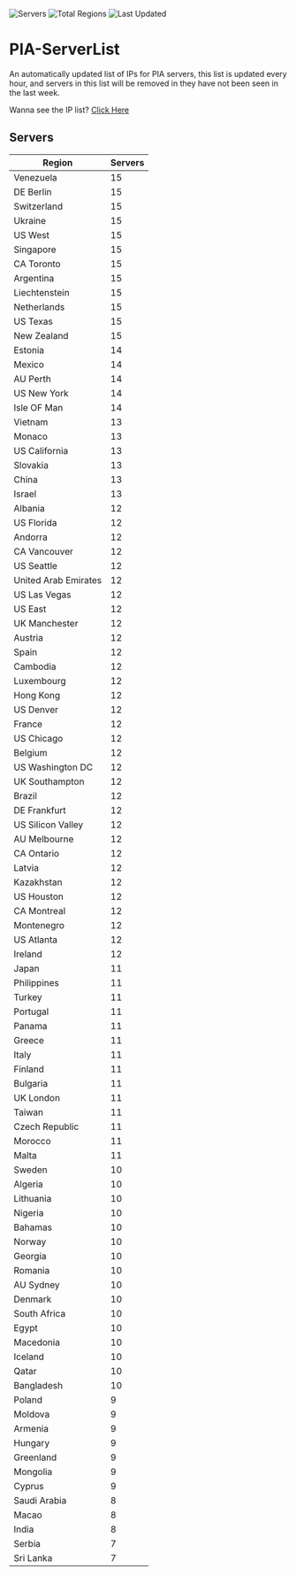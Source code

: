 ![Servers](https://img.shields.io/badge/Servers-1,127-darkgreen)
![Total Regions](https://img.shields.io/badge/Total_Regions-97-darkgreen)
![Last Updated](https://img.shields.io/badge/Last_Updated-April_27_2024_01:44_EDT-darkgreen)

# PIA-ServerList
An automatically updated list of IPs for PIA servers, this list is updated every hour, and servers in this list will be removed in they have not been seen in the last week.

Wanna see the IP list? [Click Here](./context.json)

## Servers
| Region               | Servers |
|----------------------|---------|
| Venezuela | 15 |
| DE Berlin | 15 |
| Switzerland | 15 |
| Ukraine | 15 |
| US West | 15 |
| Singapore | 15 |
| CA Toronto | 15 |
| Argentina | 15 |
| Liechtenstein | 15 |
| Netherlands | 15 |
| US Texas | 15 |
| New Zealand | 15 |
| Estonia | 14 |
| Mexico | 14 |
| AU Perth | 14 |
| US New York | 14 |
| Isle OF Man | 14 |
| Vietnam | 13 |
| Monaco | 13 |
| US California | 13 |
| Slovakia | 13 |
| China | 13 |
| Israel | 13 |
| Albania | 12 |
| US Florida | 12 |
| Andorra | 12 |
| CA Vancouver | 12 |
| US Seattle | 12 |
| United Arab Emirates | 12 |
| US Las Vegas | 12 |
| US East | 12 |
| UK Manchester | 12 |
| Austria | 12 |
| Spain | 12 |
| Cambodia | 12 |
| Luxembourg | 12 |
| Hong Kong | 12 |
| US Denver | 12 |
| France | 12 |
| US Chicago | 12 |
| Belgium | 12 |
| US Washington DC | 12 |
| UK Southampton | 12 |
| Brazil | 12 |
| DE Frankfurt | 12 |
| US Silicon Valley | 12 |
| AU Melbourne | 12 |
| CA Ontario | 12 |
| Latvia | 12 |
| Kazakhstan | 12 |
| US Houston | 12 |
| CA Montreal | 12 |
| Montenegro | 12 |
| US Atlanta | 12 |
| Ireland | 12 |
| Japan | 11 |
| Philippines | 11 |
| Turkey | 11 |
| Portugal | 11 |
| Panama | 11 |
| Greece | 11 |
| Italy | 11 |
| Finland | 11 |
| Bulgaria | 11 |
| UK London | 11 |
| Taiwan | 11 |
| Czech Republic | 11 |
| Morocco | 11 |
| Malta | 11 |
| Sweden | 10 |
| Algeria | 10 |
| Lithuania | 10 |
| Nigeria | 10 |
| Bahamas | 10 |
| Norway | 10 |
| Georgia | 10 |
| Romania | 10 |
| AU Sydney | 10 |
| Denmark | 10 |
| South Africa | 10 |
| Egypt | 10 |
| Macedonia | 10 |
| Iceland | 10 |
| Qatar | 10 |
| Bangladesh | 10 |
| Poland | 9 |
| Moldova | 9 |
| Armenia | 9 |
| Hungary | 9 |
| Greenland | 9 |
| Mongolia | 9 |
| Cyprus | 9 |
| Saudi Arabia | 8 |
| Macao | 8 |
| India | 8 |
| Serbia | 7 |
| Sri Lanka | 7 |
